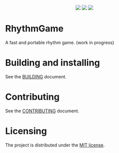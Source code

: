 <p align=center>
    <a href="https://github.com/Bobini1/RhythmGame/actions"><img src="https://github.com/Bobini1/RhythmGame/actions/workflows/ci.yml/badge.svg"/></a>
    <a href="https://codecov.io/gh/Bobini1/RhythmGame"><img src="https://codecov.io/gh/Bobini1/RhythmGame/branch/master/graph/badge.svg" /></a>
    <a href="https://github.com/Bobini1/RhythmGame/blob/master/LICENSE.md"><img src="https://img.shields.io/github/license/Bobini1/RhythmGame"/></a>
</p>

# RhythmGame

A fast and portable rhythm game. (work in progress)

# Building and installing

See the [BUILDING](BUILDING.md) document.

# Contributing

See the [CONTRIBUTING](CONTRIBUTING.md) document.

# Licensing

The project is distributed under the [MIT license](LICENSE.md).
